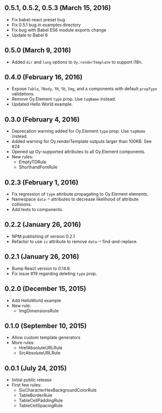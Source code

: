 ## 0.5.1, 0.5.2, 0.5.3 (March 15, 2016)

- Fix babel-react preset bug
- Fix 0.5.1 bug in examples directory
- Fix bug with Babel ES6 module exports change
- Update to Babel 6

## 0.5.0 (March 9, 2016)

- Added `dir` and `lang` options to `Oy.renderTemplate` to support i18n.

## 0.4.0 (February 16, 2016)

- Expose `Table`, `TBody`, `TR`, `TD`, `Img`, and `A` components with default `propType` validations.
- Remove Oy.Element `type` prop. Use `tagName` instead.
- Updated Hello World example.

## 0.3.0 (February 4, 2016)

- Deprecation warning added for Oy.Element `type` prop. Use `tagName` instead.
- Added warning for Oy.renderTemplate outputs larger than 100KB. See #24
- Opened up Oy-supported attributes to all Oy.Element components.
- New rules:
  - EmptyTDRule
  - ShorthandFontRule

## 0.2.3 (February 1, 2016)

- Fix regression of `type` attribute propagating to Oy.Element elements.
- Namespace `data-*` attributes to decrease likelihood of attribute collisions.
- Add tests to components.

## 0.2.2 (January 26, 2016)

- NPM publishing of version 0.2.1
- Refactor to use `is` attribute to remove `data-*` find-and-replace.

## 0.2.1 (January 26, 2016)

- Bump React version to 0.14.6.
- Fix issue #19 regarding deleting `type` prop.

## 0.2.0 (December 15, 2015)

- Add HelloWorld example
- New rule:
  - ImgDimensionsRule

## 0.1.0 (September 10, 2015)

- Allow custom template generators
- More rules:
  - HrefAbsoluteURLRule
  - SrcAbsoluteURLRule

## 0.0.1 (July 24, 2015)

- Initial public release
- First few rules:
  - SixCharacterHexBackgroundColorRule
  - TableBorderRule
  - TableCellPaddingRule
  - TableCellSpacingRule
